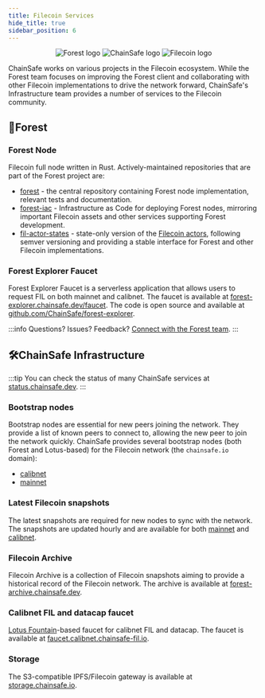 ```yaml
---
title: Filecoin Services
hide_title: true
sidebar_position: 6
---
```


<p align="center" style={{ display: 'flex' , justifyContent: 'space-around' }}>
  <img src="/img/logo.png" alt="Forest logo"/>
  <img src="/img/chainsafe_logo.png" alt="ChainSafe logo"/>
  <img src="/img/filecoin_logo.png" alt="Filecoin logo"/>
</p>

ChainSafe works on various projects in the Filecoin ecosystem. While the Forest team focuses on improving the Forest client and collaborating with other Filecoin implementations to drive the network forward, ChainSafe's Infrastructure team provides a number of services to the Filecoin community.

## 🌲Forest

### Forest Node

Filecoin full node written in Rust. Actively-maintained repositories that are part of the Forest project are:

- [forest](https://github.com/ChainSafe/forest) - the central repository containing Forest node implementation, relevant tests and documentation.
- [forest-iac](https://github.com/ChainSafe/forest-iac) - Infrastructure as Code for deploying Forest nodes, mirroring important Filecoin assets and other services supporting Forest development.
- [fil-actor-states](https://github.com/ChainSafe/fil-actor-states) - state-only version of the [Filecoin actors](https://github.com/filecoin-project/builtin-actors), following semver versioning and providing a stable interface for Forest and other Filecoin implementations.

### Forest Explorer Faucet

Forest Explorer Faucet is a serverless application that allows users to request FIL on both mainnet and calibnet. The faucet is available at [forest-explorer.chainsafe.dev/faucet](https://forest-explorer.chainsafe.dev/faucet). The code is open source and available at [github.com/ChainSafe/forest-explorer](https://github.com/ChainSafe/forest-explorer).

:::info
Questions? Issues? Feedback? [Connect with the Forest team](./introduction.md#connect-with-us).
:::

## 🛠️ChainSafe Infrastructure

:::tip
You can check the status of many ChainSafe services at [status.chainsafe.dev](https://status.chainsafe.dev).
:::

### Bootstrap nodes

Bootstrap nodes are essential for new peers joining the network. They provide a list of known peers to connect to, allowing the new peer to join the network quickly. ChainSafe provides several bootstrap nodes (both Forest and Lotus-based) for the Filecoin network (the `chainsafe.io` domain):

- [calibnet](https://github.com/ChainSafe/forest/blob/main/build/bootstrap/calibnet)
- [mainnet](https://github.com/ChainSafe/forest/blob/main/build/bootstrap/mainnet)

### Latest Filecoin snapshots

The latest snapshots are required for new nodes to sync with the network. The snapshots are updated hourly and are available for both [mainnet](https://forest-archive.chainsafe.dev/list/mainnet/latest) and [calibnet](https://forest-archive.chainsafe.dev/list/calibnet/latest).

### Filecoin Archive

Filecoin Archive is a collection of Filecoin snapshots aiming to provide a historical record of the Filecoin network. The archive is available at [forest-archive.chainsafe.dev](https://forest-archive.chainsafe.dev).

### Calibnet FIL and datacap faucet

[Lotus Fountain](https://github.com/filecoin-project/lotus/blob/master/cmd/lotus-fountain/main.go)-based faucet for calibnet FIL and datacap. The faucet is available at [faucet.calibnet.chainsafe-fil.io](https://faucet.calibnet.chainsafe-fil.io).

### Storage

The S3-compatible IPFS/Filecoin gateway is available at [storage.chainsafe.io](https://storage.chainsafe.io).
